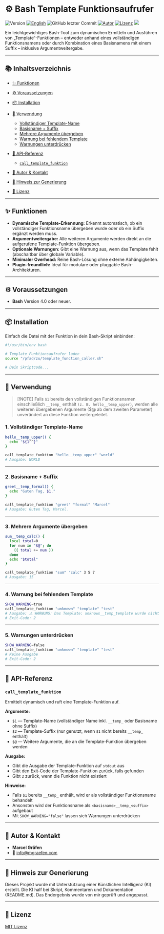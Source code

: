# ⚙️ Bash Template Funktionsaufrufer

![Version](https://img.shields.io/badge/version-0.0.1-blue.svg)
[![English](https://img.shields.io/badge/Sprache-English-blue)](./README.md)
![GitHub letzter Commit](https://img.shields.io/github/last-commit/Marcel-Graefen/Bash-Template-Function-Caller)
[![Autor](https://img.shields.io/badge/Autor-Marcel%20Gr%C3%A4fen-green.svg)](#-autor--kontakt)
[![Lizenz](https://img.shields.io/badge/Lizenz-MIT-lightgrey.svg)](https://opensource.org/licenses/MIT)
![](https://komarev.com/ghpvc/?username=Marcel-Graefen)

Ein leichtgewichtiges Bash-Tool zum dynamischen Ermitteln und Ausführen von „Template“-Funktionen – entweder anhand eines vollständigen Funktionsnamens oder durch Kombination eines Basisnamens mit einem Suffix – inklusive Argumentweitergabe.

---

## 📚 Inhaltsverzeichnis

* [✨ Funktionen](#-funktionen)
* [⚙️ Voraussetzungen](#%EF%B8%8F-voraussetzungen)
* [📦 Installation](#-installation)
* [🚀 Verwendung](#-verwendung)

  * [Vollständiger Template-Name](#1-vollständiger-template-name)
  * [Basisname + Suffix](#2-basisname--suffix)
  * [Mehrere Argumente übergeben](#3-mehrere-argumente-%C3%BCbergeben)
  * [Warnung bei fehlendem Template](#4-warnung-bei-fehlendem-template)
  * [Warnungen unterdrücken](#5-warnungen-unterdr%C3%BCcken)
* [📌 API-Referenz](#-api-referenz)

  * [`call_template_funktion`](#call_template_funktion)
* [👤 Autor & Kontakt](#-autor--kontakt)
* [🤖 Hinweis zur Generierung](#-hinweis-zur-generierung)
* [📜 Lizenz](#-lizenz)

---

## ✨ Funktionen

* **Dynamische Template-Erkennung:** Erkennt automatisch, ob ein vollständiger Funktionsname übergeben wurde oder ob ein Suffix ergänzt werden muss.
* **Argumentweitergabe:** Alle weiteren Argumente werden direkt an die aufgerufene Template-Funktion übergeben.
* **Optionale Warnungen:** Gibt eine Warnung aus, wenn das Template fehlt (abschaltbar über globale Variable).
* **Minimaler Overhead:** Reine Bash-Lösung ohne externe Abhängigkeiten.
* **Plugin-freundlich:** Ideal für modulare oder pluggable Bash-Architekturen.

---

## ⚙️ Voraussetzungen

* **Bash** Version 4.0 oder neuer.

---

## 📦 Installation

Einfach die Datei mit der Funktion in dein Bash-Skript einbinden:

```bash
#!/usr/bin/env bash

# Template Funktionsaufrufer laden
source "/pfad/zu/template_function_caller.sh"

# Dein Skriptcode...
```

---

## 🚀 Verwendung

> [!NOTE] Falls `$1` bereits den vollständigen Funktionsnamen einschließlich `__temp_` enthält `(z. B. hello__temp_upper)`, werden alle weiteren übergebenen Argumente ($@ ab dem zweiten Parameter) unverändert an diese Funktion weitergeleitet.

### **1. Vollständiger Template-Name**

```bash
hello__temp_upper() {
  echo "${1^^}"
}

call_template_funktion "hello__temp_upper" "world"
# Ausgabe: WORLD
```

---

### **2. Basisname + Suffix**

```bash
greet__temp_formal() {
  echo "Guten Tag, $1."
}

call_template_funktion "greet" "formal" "Marcel"
# Ausgabe: Guten Tag, Marcel.
```

---

### **3. Mehrere Argumente übergeben**

```bash
sum__temp_calc() {
  local total=0
  for num in "$@"; do
    (( total += num ))
  done
  echo "$total"
}

call_template_funktion "sum" "calc" 3 5 7
# Ausgabe: 15
```

---

### **4. Warnung bei fehlendem Template**

```bash
SHOW_WARNING=true
call_template_funktion "unknown" "template" "test"
# Ausgabe: ⚠️ WARNUNG: Das Template: unknown__temp_template wurde nicht gefunden!
# Exit-Code: 2
```

---

### **5. Warnungen unterdrücken**

```bash
SHOW_WARNING=false
call_template_funktion "unknown" "template" "test"
# Keine Ausgabe
# Exit-Code: 2
```

---

## 📌 API-Referenz

### `call_template_funktion`

Ermittelt dynamisch und ruft eine Template-Funktion auf.

**Argumente:**

* `$1` — Template-Name (vollständiger Name inkl. `__temp_` oder Basisname ohne Suffix)
* `$2` — Template-Suffix (nur genutzt, wenn `$1` nicht bereits `__temp_` enthält)
* `$@` — Weitere Argumente, die an die Template-Funktion übergeben werden

**Ausgabe:**

* Gibt die Ausgabe der Template-Funktion auf `stdout` aus
* Gibt den Exit-Code der Template-Funktion zurück, falls gefunden
* Gibt `2` zurück, wenn die Funktion nicht existiert

**Hinweise:**

* Falls `$1` bereits `__temp_` enthält, wird er als vollständiger Funktionsname behandelt
* Ansonsten wird der Funktionsname als `<basisname>__temp_<suffix>` aufgebaut
* Mit `SHOW_WARNING="false"` lassen sich Warnungen unterdrücken

---

## 👤 Autor & Kontakt

* **Marcel Gräfen**
* 📧 [info@mgraefen.com](mailto:info@mgraefen.com)

---

## 🤖 Hinweis zur Generierung

Dieses Projekt wurde mit Unterstützung einer Künstlichen Intelligenz (KI) erstellt. Die KI half bei Skript, Kommentaren und Dokumentation (README.md). Das Endergebnis wurde von mir geprüft und angepasst.

---

## 📜 Lizenz

[MIT Lizenz](LICENSE)
